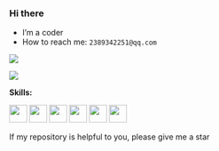 ### Hi there


- I’m a coder
- How to reach me: `2389342251@qq.com`

<span>
  <img align="center" src="https://github-readme-stats.vercel.app/api?username=omgcx1222&count_private=true&show_icons=true" />
</span>

<span></span>

<span>
  <img align="center" src="https://github-readme-stats.vercel.app/api/top-langs/?username=omgcx1222&layout=compact" />
</span>

<span></span>

**Skills:**

<code><img height="32" src="https://cdn.jsdelivr.net/npm/simple-icons@v7/icons/javascript.svg"></code>
<code><img height="32" src="https://cdn.jsdelivr.net/npm/simple-icons@v7/icons/typescript.svg"></code>
<code><img height="32" src="https://cdn.jsdelivr.net/npm/simple-icons@v7/icons/vuedotjs.svg"></code>
<code><img height="32" src="https://cdn.jsdelivr.net/npm/simple-icons@v7/icons/nodedotjs.svg"></code>
<code><img height="32" src="https://cdn.jsdelivr.net/npm/simple-icons@v7/icons/react.svg"></code>
<code><img height="32" src="https://cdn.jsdelivr.net/npm/simple-icons@v7/icons/koa.svg"></code>

If my repository is helpful to you, please give me a star
